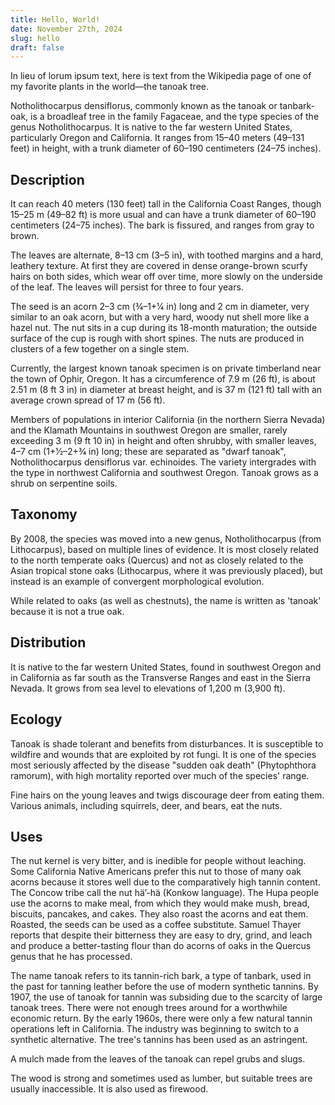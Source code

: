 ```yaml
---
title: Hello, World!
date: November 27th, 2024
slug: hello
draft: false
---
```


In lieu of lorum ipsum text, here is text from the Wikipedia page of one of my favorite plants in the world—the tanoak tree.

Notholithocarpus densiflorus, commonly known as the tanoak or tanbark-oak, is a broadleaf tree in the family Fagaceae, and the type species of the genus Notholithocarpus. It is native to the far western United States, particularly Oregon and California. It ranges from 15–40 meters (49–131 feet) in height, with a trunk diameter of 60–190 centimeters (24–75 inches).

## Description

It can reach 40 meters (130 feet) tall in the California Coast Ranges, though 15–25 m (49–82 ft) is more usual and can have a trunk diameter of 60–190 centimeters (24–75 inches). The bark is fissured, and ranges from gray to brown.

The leaves are alternate, 8–13 cm (3–5 in), with toothed margins and a hard, leathery texture. At first they are covered in dense orange-brown scurfy hairs on both sides, which wear off over time, more slowly on the underside of the leaf. The leaves will persist for three to four years.

The seed is an acorn 2–3 cm (3⁄4–1+1⁄4 in) long and 2 cm in diameter, very similar to an oak acorn, but with a very hard, woody nut shell more like a hazel nut. The nut sits in a cup during its 18-month maturation; the outside surface of the cup is rough with short spines. The nuts are produced in clusters of a few together on a single stem.

Currently, the largest known tanoak specimen is on private timberland near the town of Ophir, Oregon. It has a circumference of 7.9 m (26 ft), is about 2.51 m (8 ft 3 in) in diameter at breast height, and is 37 m (121 ft) tall with an average crown spread of 17 m (56 ft).

Members of populations in interior California (in the northern Sierra Nevada) and the Klamath Mountains in southwest Oregon are smaller, rarely exceeding 3 m (9 ft 10 in) in height and often shrubby, with smaller leaves, 4–7 cm (1+1⁄2–2+3⁄4 in) long; these are separated as "dwarf tanoak", Notholithocarpus densiflorus var. echinoides. The variety intergrades with the type in northwest California and southwest Oregon. Tanoak grows as a shrub on serpentine soils.

## Taxonomy

By 2008, the species was moved into a new genus, Notholithocarpus (from Lithocarpus), based on multiple lines of evidence. It is most closely related to the north temperate oaks (Quercus) and not as closely related to the Asian tropical stone oaks (Lithocarpus, where it was previously placed), but instead is an example of convergent morphological evolution.

While related to oaks (as well as chestnuts), the name is written as 'tanoak' because it is not a true oak.

## Distribution

It is native to the far western United States, found in southwest Oregon and in California as far south as the Transverse Ranges and east in the Sierra Nevada. It grows from sea level to elevations of 1,200 m (3,900 ft).

## Ecology

Tanoak is shade tolerant and benefits from disturbances. It is susceptible to wildfire and wounds that are exploited by rot fungi. It is one of the species most seriously affected by the disease "sudden oak death" (Phytophthora ramorum), with high mortality reported over much of the species' range.

Fine hairs on the young leaves and twigs discourage deer from eating them. Various animals, including squirrels, deer, and bears, eat the nuts.

## Uses

The nut kernel is very bitter, and is inedible for people without leaching. Some California Native Americans prefer this nut to those of many oak acorns because it stores well due to the comparatively high tannin content. The Concow tribe call the nut hä’-hä (Konkow language). The Hupa people use the acorns to make meal, from which they would make mush, bread, biscuits, pancakes, and cakes. They also roast the acorns and eat them. Roasted, the seeds can be used as a coffee substitute. Samuel Thayer reports that despite their bitterness they are easy to dry, grind, and leach and produce a better-tasting flour than do acorns of oaks in the Quercus genus that he has processed.

The name tanoak refers to its tannin-rich bark, a type of tanbark, used in the past for tanning leather before the use of modern synthetic tannins. By 1907, the use of tanoak for tannin was subsiding due to the scarcity of large tanoak trees. There were not enough trees around for a worthwhile economic return. By the early 1960s, there were only a few natural tannin operations left in California. The industry was beginning to switch to a synthetic alternative. The tree's tannins has been used as an astringent.

A mulch made from the leaves of the tanoak can repel grubs and slugs.

The wood is strong and sometimes used as lumber, but suitable trees are usually inaccessible. It is also used as firewood.